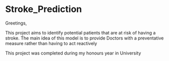 # Stroke_Prediction

Greetings,

This project aims to identify potential patients that are at risk of having a stroke.
The main idea of this model is to provide Doctors with a preventative measure rather than having to act reactively

This project was completed during my honours year in University

